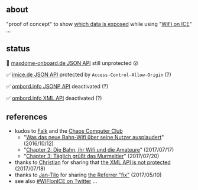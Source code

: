 ## about

"proof of concept" to show [which data is exposed](https://hacker-bastl.github.io/omboard/) while using "[WiFi on ICE](https://inside.bahn.de/wifionice-wlan-ice-login/)" ...

## status

:red_circle: [maxdome-onboard.de JSON API](https://skidbladnir.maxdome-onboard.de/api/v1/info/trainenvironmentdata) still unprotected :open_mouth:

:white_check_mark: [imice.de JSON API](http://portal.imice.de/api1/rs/status) protected by ```Access-Control-Allow-Origin``` (?)

:white_check_mark: [ombord.info JSONP API](https://www.ombord.info/api/jsonp/position/?callback=console.log) deactivated (?)

:white_check_mark: [ombord.info XML API](https://www.ombord.info/api/xml/position/) deactivated (?)

## references

- kudos to [Falk](https://twitter.com/Nexus511) and the [Chaos Computer Club](https://twitter.com/chaosupdates/status/886905108419751936)
  - "[Was das neue Bahn-Wifi über seine Nutzer ausplaudert](http://hannover.ccc.de/~nexus/dbwifi/index.html)" (2016/10/12)
  - "[Chapter 2: Die Bahn, ihr Wifi und die Amateure](http://hannover.ccc.de/~nexus/dbwifi/chapter2.html)" (2017/07/17)
  - "[Chapter 3: Täglich grüßt das Murmeltier](http://hannover.ccc.de/~nexus/dbwifi/chapter3.html)" (2017/07/20)
- thanks to [Christian](https://twitter.com/resciscosilenda) for sharing that [the XML API is not protected](https://twitter.com/resciscosilenda/status/887191467629981696) (2017/07/18)
- thanks to [Jan-Tilo](https://twitter.com/jatiki) for sharing [the Referrer "fix"](https://twitter.com/jatiki/status/862360786097893376) (2017/05/10)
- see also [#WIFIonICE on Twitter](https://twitter.com/search?f=tweets&vertical=default&q=%23WIFIonICE) ...

<!--
- see also [Gunter Dueck](https://twitter.com/wilddueck): "[Bahnverspätungen sind nicht Pech, sondern Gier!](https://www.omnisophie.com/dd288-bahnverspaetungen-sind-nicht-pech-sondern-gier-maerz-2017/)"
-->
